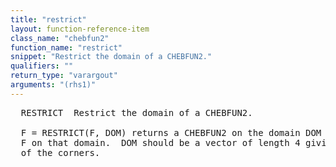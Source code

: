 ```yaml
---
title: "restrict"
layout: function-reference-item
class_name: "chebfun2"
function_name: "restrict"
snippet: "Restrict the domain of a CHEBFUN2."
qualifiers: ""
return_type: "varargout"
arguments: "(rhs1)"
---
```


<pre class="help-text">  RESTRICT  Restrict the domain of a CHEBFUN2.
 
  F = RESTRICT(F, DOM) returns a CHEBFUN2 on the domain DOM that approximates F
  F on that domain.  DOM should be a vector of length 4 giving the coordinates
  of the corners. 
</pre>